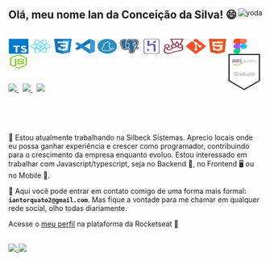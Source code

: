 <div style="display: inline_block">
  <img align="right" alt="yoda" src="https://badges.pufler.dev/visits/IanTorquato/IanTorquato">
  <h2>Olá, meu nome Ian da Conceição da Silva! 😄</h2>
  </div>

<div style="display: inline_block">
  <br>
  
  <img align="center" alt="Typescript" height="30" width="40" src="https://raw.githubusercontent.com/devicons/devicon/master/icons/typescript/typescript-plain.svg">
  <img align="center" alt="ReactJS" height="30" width="40" src="https://raw.githubusercontent.com/devicons/devicon/master/icons/react/react-original.svg">
  <img align="center" alt="CSS" height="30" width="40" src="https://raw.githubusercontent.com/devicons/devicon/master/icons/css3/css3-original.svg">
  <img align="center" alt="VS Code" height="30" width="40" src="https://raw.githubusercontent.com/devicons/devicon/master/icons/vscode/vscode-original.svg">
  <img align="center" alt="Yarn" height="30" width="40" src="https://raw.githubusercontent.com/devicons/devicon/master/icons/yarn/yarn-original.svg">
  <img align="center" alt="Postgres" height="30" width="40" src="https://raw.githubusercontent.com/devicons/devicon/master/icons/postgresql/postgresql-original.svg">
  <img align="center" alt="Heroku" height="30" width="40" src="https://raw.githubusercontent.com/devicons/devicon/master/icons/heroku/heroku-original.svg">
  <img align="center" alt="Jest" height="30" width="40" src="https://raw.githubusercontent.com/devicons/devicon/master/icons/jest/jest-plain.svg">
  <img align="center" alt="Git" height="30" width="40" src="https://raw.githubusercontent.com/devicons/devicon/master/icons/git/git-original.svg">
  <img align="center" alt="HTML" height="30" width="40" src="https://raw.githubusercontent.com/devicons/devicon/master/icons/html5/html5-original.svg">
  <img align="center" alt="Figma" height="30" width="40" src="https://raw.githubusercontent.com/devicons/devicon/master/icons/figma/figma-original.svg">
  <img align="center" alt="Node" height="30" width="40" src="https://raw.githubusercontent.com/devicons/devicon/master/icons/nodejs/nodejs-original.svg">

  <img align="right" alt="yoda" src="./AWS - Academy Cloud Foundations Badge.png">
</div>

##

<div style="display: inline_block">
  <a href="https://app.rocketseat.com.br/me/iantorquato" target="_blank">
    <img height="32" src="https://brasiltech.shawee.io/img/support/LOGO-ROCKETSEAT.png" target="_blank">
  </a>
  &nbsp;
  <a href="https://www.instagram.com/iantorquato" target="_blank">
    <img height="32" src="https://img.shields.io/badge/-Instagram-%23E2243F?style=for-the-badge&logo=instagram&logoColor=white" target="_blank">
  </a>
  &nbsp;
  <a href="https://www.linkedin.com/in/iantorquato" target="_blank">
    <img height="32" src="https://img.shields.io/badge/-LinkedIn-%230077B5?style=for-the-badge&logo=linkedin&logoColor=white" target="_blank">
  </a>
</div>

<br/><br/><br/>

:office: Estou atualmente trabalhando na Silbeck Sistemas.
Aprecio locais onde eu possa ganhar experiência e crescer como programador, contribuindo para o crescimento da empresa enquanto evoluo.
Estou interessado em trabalhar com Javascript/typescript, seja no Backend :file_folder:, no Frontend :desktop_computer: ou no Mobile :iphone:. <br/>

:speech_balloon: Aqui você pode entrar em contato comigo de uma forma mais formal: **`iantorquato2@gmail.com`**.
Mas fique a vontade para me chamar em qualquer rede social, olho todas diariamente.

Acesse o [meu perfil](https://app.rocketseat.com.br/me/iantorquato) na plataforma da Rocketseat 💜

<br/>

<div>
  <a href="https://github.com/iantorquato">
  <img height="180rem" src="https://github-readme-stats.vercel.app/api?username=iantorquato&theme=tokyonight&show_icons=true&include_all_commits=true&count_private=true" />
  <img height="180rem" src="https://github-readme-stats.vercel.app/api/top-langs/?username=iantorquato&theme=tokyonight&layout=compact" />
</div>
